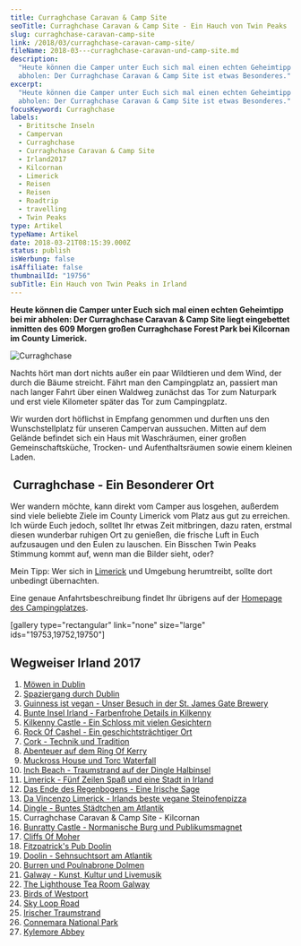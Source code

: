 ```yaml
---
title: Curraghchase Caravan & Camp Site
seoTitle: Curraghchase Caravan & Camp Site - Ein Hauch von Twin Peaks
slug: curraghchase-caravan-camp-site
link: /2018/03/curraghchase-caravan-camp-site/
fileName: 2018-03---curraghchase-caravan-und-camp-site.md
description:
  "Heute können die Camper unter Euch sich mal einen echten Geheimtipp bei mir
  abholen: Der Curraghchase Caravan & Camp Site ist etwas Besonderes."
excerpt:
  "Heute können die Camper unter Euch sich mal einen echten Geheimtipp bei mir
  abholen: Der Curraghchase Caravan & Camp Site ist etwas Besonderes."
focusKeyword: Curraghchase
labels:
  - Brititsche Inseln
  - Campervan
  - Curraghchase
  - Curraghchase Caravan & Camp Site
  - Irland2017
  - Kilcornan
  - Limerick
  - Reisen
  - Reisen
  - Roadtrip
  - travelling
  - Twin Peaks
type: Artikel
typeName: Artikel
date: 2018-03-21T08:15:39.000Z
status: publish
isWerbung: false
isAffiliate: false
thumbnailId: "19756"
subTitle: Ein Hauch von Twin Peaks in Irland
---
```


<strong>Heute können die Camper unter Euch sich mal einen echten Geheimtipp bei
mir abholen: Der Curraghchase Caravan &amp; Camp Site liegt eingebettet inmitten
des 609 Morgen großen Curraghchase Forest Park bei Kilcornan im County
Limerick.</strong>

![Curraghchase](http://cardamonchai.com/wp-content/uploads/2018/02/40191781452_80849a6968_z-300x225.jpg)

Nachts hört man dort nichts außer ein paar Wildtieren und dem Wind, der durch
die Bäume streicht. Fährt man den Campingplatz an, passiert man nach langer
Fahrt über einen Waldweg zunächst das Tor zum Naturpark und erst viele Kilometer
später das Tor zum Campingplatz.

Wir wurden dort höflichst in Empfang genommen und durften uns den
Wunschstellplatz für unseren Campervan aussuchen. Mitten auf dem Gelände
befindet sich ein Haus mit Waschräumen, einer großen Gemeinschaftsküche,
Trocken- und Aufenthaltsräumen sowie einem kleinen Laden.

##  Curraghchase - Ein Besonderer Ort

Wer wandern möchte, kann direkt vom Camper aus losgehen, außerdem sind viele
beliebte Ziele im County Limerick vom Platz aus gut zu erreichen. Ich würde Euch
jedoch, solltet Ihr etwas Zeit mitbringen, dazu raten, erstmal diesen wunderbar
ruhigen Ort zu genießen, die frische Luft in Euch aufzusaugen und den Eulen zu
lauschen. Ein Bisschen Twin Peaks Stimmung kommt auf, wenn man die Bilder sieht,
oder?

Mein Tipp: Wer sich in
<a href="http://cardamonchai.com/2018/02/limerick/">Limerick</a> und Umgebung
herumtreibt, sollte dort unbedingt übernachten.

Eine genaue Anfahrtsbeschreibung findet Ihr übrigens auf der
<a href="http://www.curraghchase.info/" target="_blank" rel="noopener">Homepage
des Campingplatzes</a>.

[gallery type="rectangular" link="none" size="large" ids="19753,19752,19750"]

## Wegweiser Irland 2017

<ol>
    <li><a href="http://cardamonchai.com/2017/10/moewen-in-dublin/">Möwen in Dublin</a></li>
    <li><a href="http://cardamonchai.com/2017/10/kleiner-spaziergang-durch-dublin/">Spaziergang durch Dublin</a></li>
    <li><a href="http://cardamonchai.com/2017/10/guinness-ist-vegan-brauerei-besuch/">Guinness ist vegan - Unser Besuch in der St. James Gate Brewery</a></li>
    <li><a href="http://cardamonchai.com/2017/11/kilkenny-bunte-insel-irland/">Bunte Insel Irland - Farbenfrohe Details in Kilkenny</a></li>
    <li><a href="http://cardamonchai.com/2017/11/kilkenny-castle/">Kilkenny Castle - Ein Schloss mit vielen Gesichtern</a></li>
    <li><a href="http://cardamonchai.com/2017/11/rock-of-cashel/">Rock Of Cashel - Ein geschichtsträchtiger Ort</a></li>
    <li><a href="http://cardamonchai.com/2017/12/cork/">Cork - Technik und Tradition</a></li>
    <li><a href="http://cardamonchai.com/2018/01/ring-of-kerry/">Abenteuer auf dem Ring Of Kerry</a></li>
    <li><a href="http://cardamonchai.com/2018/02/muckross-house-und-torc-waterfall-irland/">Muckross House und Torc Waterfall</a></li>
    <li><a href="http://cardamonchai.com/2018/02/lieblingsstrand-inch-beach/">Inch Beach - Traumstrand auf der Dingle Halbinsel</a></li>
    <li><a href="http://cardamonchai.com/2018/02/limerick/">Limerick - Fünf Zeilen Spaß und eine Stadt in Irland</a></li>
    <li><a href="http://cardamonchai.com/2018/02/das-ende-des-regenbogens/">Das Ende des Regenbogens - Eine Irische Sage</a></li>
    <li><a href="http://cardamonchai.com/2018/03/da-vincenzo-limerick/">Da Vincenzo Limerick - Irlands beste vegane Steinofenpizza</a></li>
    <li><a href="http://cardamonchai.com/2018/03/dingle/">Dingle - Buntes Städtchen am Atlantik</a></li>
    <li>Curraghchase Caravan &amp; Camp Site - Kilcornan</li>
    <li><a href="http://cardamonchai.com/2018/03/bunratty-castle/">Bunratty Castle - Normanische Burg und Publikumsmagnet</a></li>
    <li><a href="http://cardamonchai.com/2018/04/cliffs-of-moher/">Cliffs Of Moher</a></li>
    <li><a href="http://cardamonchai.com/2018/04/fitzpatricks-pub-doolin/">Fitzpatrick's Pub Doolin</a></li>
    <li><a href="http://cardamonchai.com/2018/04/doolin/">Doolin - Sehnsuchtsort am Atlantik</a></li>
    <li><a href="http://cardamonchai.com/2018/04/poulnabrone-dolmen-burren/">Burren und Poulnabrone Dolmen</a></li>
    <li><a href="http://cardamonchai.com/2018/04/galway/">Galway - Kunst, Kultur und Livemusik</a></li>
    <li><a href="http://cardamonchai.com/2018/05/the-lighthouse-tea-room-galway/">The Lighthouse Tea Room Galway</a></li>
    <li><a href="http://cardamonchai.com/2018/05/birds-of-westport/">Birds of Westport</a></li>
    <li><a href="http://cardamonchai.com/2018/05/sky-loop-road-clifden/">Sky Loop Road</a></li>
    <li><a href="http://cardamonchai.com/2018/05/irischer-traumstrand/">Irischer Traumstrand</a></li>
    <li><a href="http://cardamonchai.com/2018/05/connemara-national-park/">Connemara National Park</a></li>
    <li><a href="http://cardamonchai.com/2018/05/kylemore-abbey/">Kylemore Abbey</a></li>
</ol>
